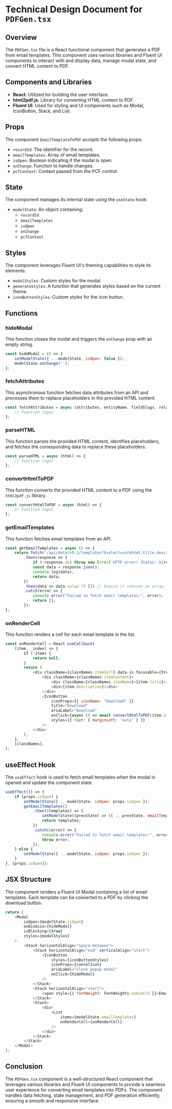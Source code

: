 # Technical Design Document for `PDFGen.tsx`

## Overview
The `PDFGen.tsx` file is a React functional component that generates a PDF from email templates. This component uses various libraries and Fluent UI components to interact with and display data, manage modal state, and convert HTML content to PDF.

## Components and Libraries
- **React**: Utilized for building the user interface.
- **html2pdf.js**: Library for converting HTML content to PDF.
- **Fluent UI**: Used for styling and UI components such as Modal, IconButton, Stack, and List.

## Props
The component `EmailTemplateToPDF` accepts the following props:
- `recordId`: The identifier for the record.
- `emailTemplates`: Array of email templates.
- `isOpen`: Boolean indicating if the modal is open.
- `onChange`: Function to handle changes.
- `pcfContext`: Context passed from the PCF control.

## State
The component manages its internal state using the `useState` hook:
- `modelState`: An object containing:
  - `recordId`
  - `emailTemplates`
  - `isOpen`
  - `onChange`
  - `pcfContext`

## Styles
The component leverages Fluent UI's theming capabilities to style its elements:
- `modalStyles`: Custom styles for the modal.
- `generateStyles`: A function that generates styles based on the current theme.
- `iconButtonStyles`: Custom styles for the icon button.

## Functions

### hideModal
This function closes the modal and triggers the `onChange` prop with an empty string.

```javascript
const hideModal = () => {
    setModelState({ ...modelState, isOpen: false });
    modelState.onChange('');
};
```

### fetchAttributes
This asynchronous function fetches data attributes from an API and processes them to replace placeholders in the provided HTML content.

```javascript
const fetchAttributes = async (attributes, entityName, fieldSlugs, relationObj, html) => {
    // function logic
};
```

### parseHTML
This function parses the provided HTML content, identifies placeholders, and fetches the corresponding data to replace these placeholders.

```javascript
const parseHTML = async (html) => {
    // function logic
};
```

### convertHtmlToPDF
This function converts the provided HTML content to a PDF using the `html2pdf.js` library.

```javascript
const convertHtmlToPDF = async (html) => {
    // function logic
};
```

### getEmailTemplates
This function fetches email templates from an API.

```javascript
const getEmailTemplates = async () => {
    return fetch('/api/data/v9.2/templates?$select=safehtml,title,description')
        .then(response => {
            if (!response.ok) throw new Error(`HTTP error! Status: ${response.status}`);
            const data = response.json();
            console.log(data);
            return data;
        })
        .then(data => data.value ?? []) // Ensure it returns an array
        .catch(error => {
            console.error("Failed to fetch email templates:", error);
            return [];
        });
};
```

### onRenderCell
This function renders a cell for each email template in the list.

```javascript
const onRenderCell = React.useCallback(
    (item, _index) => {
        if (!item) {
            return null;
        }
        return (
            <div className={classNames.itemCell} data-is-focusable={true}>
                <div className={classNames.itemContent}>
                    <div className={classNames.itemName}>{item.title}</div>
                    <div>{item.description}</div>
                </div>
                <IconButton
                    iconProps={{ iconName: "Download" }}
                    title="Download"
                    ariaLabel="Download"
                    onClick={async () => await convertHtmlToPDF(item.safehtml)}
                    styles={{ root: { marginLeft: 'auto' } }}
                />
            </div>
        );
    },
    [classNames],
);
```

## useEffect Hook
The `useEffect` hook is used to fetch email templates when the modal is opened and update the component state.

```javascript
useEffect(() => {
    if (props.isOpen) {
        setModelState({ ...modelState, isOpen: props.isOpen });
        getEmailTemplates()
            .then((templates) => {
                setModelState((prevState) => ({ ...prevState, emailTemplates: templates }));
                return templates;
            })
            .catch((error) => {
                console.error("Failed to fetch email templates:", error);
                throw error;
            });
    } else {
        setModelState({ ...modelState, isOpen: props.isOpen });
    }
}, [props.isOpen]);
```

## JSX Structure
The component renders a Fluent UI Modal containing a list of email templates. Each template can be converted to a PDF by clicking the download button.

```javascript
return (
    <Modal
        isOpen={modelState.isOpen}
        onDismiss={hideModal}
        isBlocking={true}
        styles={modalStyles}
    >
        <Stack horizontalAlign="space-between">
            <Stack horizontalAlign="end" verticalAlign="start">
                <IconButton
                    styles={iconButtonStyles}
                    iconProps={cancelIcon}
                    ariaLabel="Close popup modal"
                    onClick={hideModal}
                />
            </Stack>
            <Stack horizontalAlign="start">
                <span style={{ fontWeight: FontWeights.semibold }}>Email Templates</span>
            </Stack>
            <Stack>
                <div>
                    <List
                        items={modelState.emailTemplates}
                        onRenderCell={onRenderCell}
                    />
                </div>
            </Stack>
        </Stack>
    </Modal>
);
```

## Conclusion
The `PDFGen.tsx` component is a well-structured React component that leverages various libraries and Fluent UI components to provide a seamless user experience for converting email templates into PDFs. The component handles data fetching, state management, and PDF generation efficiently, ensuring a smooth and responsive interface.
